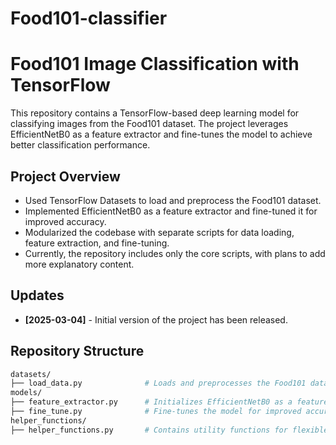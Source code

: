 # Food101-classifier


# Food101 Image Classification with TensorFlow

This repository contains a TensorFlow-based deep learning model for classifying images from the Food101 dataset. The project leverages EfficientNetB0 as a feature extractor and fine-tunes the model to achieve better classification performance.

## Project Overview

- Used TensorFlow Datasets to load and preprocess the Food101 dataset.
- Implemented EfficientNetB0 as a feature extractor and fine-tuned it for improved accuracy.
- Modularized the codebase with separate scripts for data loading, feature extraction, and fine-tuning.
- Currently, the repository includes only the core scripts, with plans to add more explanatory content.

## Updates
- **[2025-03-04]** - Initial version of the project has been released.

## Repository Structure

```bash
datasets/
├── load_data.py              # Loads and preprocesses the Food101 dataset
models/
├── feature_extractor.py      # Initializes EfficientNetB0 as a feature extractor
├── fine_tune.py              # Fine-tunes the model for improved accuracy
helper_functions/
├── helper_functions.py       # Contains utility functions for flexible results

